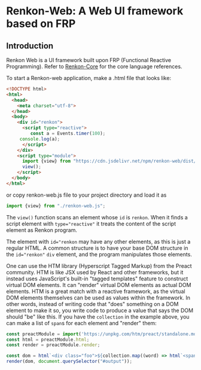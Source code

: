 # Renkon-Web: A Web UI framework based on FRP

## Introduction

Renkon Web is a UI framework built upon FRP (Functional Reactive Programming). Refer to [Renkon-Core](https://github.com/yoshikiohshima/renkon) for the core language references.

To start a Renkon-web application, make a .html file that looks like:

```HTML
<!DOCTYPE html>
<html>
  <head>
    <meta charset="utf-8"> 
  </head>
  <body>
    <div id="renkon">
      <script type="reactive">
         const a = Events.timer(100);
	 console.log(a);
      </script>
    </div>
    <script type="module">
      import {view} from "https://cdn.jsdelivr.net/npm/renkon-web/dist/renkon-web.js";
      view();
    </script>
  </body>
</html>
```

or copy renkon-web.js file to your project directory and load it as

```JavaScript
import {view} from "./renkon-web.js";
```

The `view()` function scans an element whose `id` is `renkon`. When it finds a script element with `type="reactive"` it treats the content of the script element as Renkon program.

The element with `id="renkon` may have any other elements, as this is just a regular HTML. A common structure is to have your base DOM structure in the `id="renkon"` `div` element, and the program manipulates those elements.

One can use the HTM library (Hyperscript Tagged Markup) from the
Preact community. HTM is like JSX used by React and other frameworks,
but it instead uses JavaScript's built-in "tagged templates" feature
to construct virtual DOM elements. It can "render" virtual DOM
elements as actual DOM elements. HTM is a great match with a reactive
framework, as the virtual DOM elements themselves can be used as
values within the framework. In other words, instead of writing code
that "does" something on a DOM element to make it so, you write code
to produce a value that says the DOM should "be" like this. If you
have the `collection` in the example above, you can make a list of
`span`s for each element and "render" them:

```JavaScript
const preactModule = import('https://unpkg.com/htm/preact/standalone.module.js');
const html = preactModule.html;
const render = preactModule.render;

const dom = html`<div class="foo">${collection.map((word) => html`<span>${word}</span>`)}</div>`;
render(dom, document.querySelector("#output"));

```
